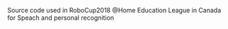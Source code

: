 Source code used in RoboCup2018 @Home Education League in Canada for Speach and personal recognition
